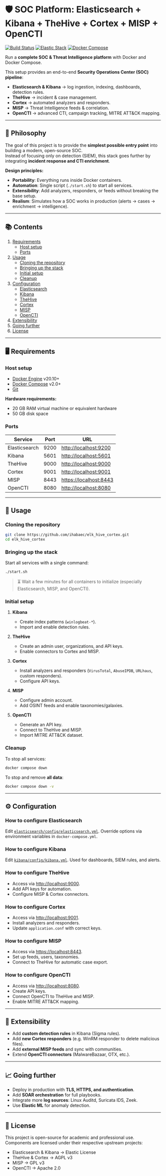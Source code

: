 # 🛡️ SOC Platform: Elasticsearch + Kibana + TheHive + Cortex + MISP + OpenCTI

[![Build Status](https://img.shields.io/badge/Status-Stable-brightgreen?style=flat&logo=docker)](https://github.com/ihabaec/elk_hive_cortex)
[![Elastic Stack](https://img.shields.io/badge/Elastic%20Stack-9.0.3-00bfb3?style=flat&logo=elastic)](https://www.elastic.co/elastic-stack/)
[![Docker Compose](https://img.shields.io/badge/Docker-Compose-blue?style=flat&logo=docker)](https://docs.docker.com/compose/)

Run a **complete SOC & Threat Intelligence platform** with Docker and Docker Compose.

This setup provides an end-to-end **Security Operations Center (SOC) pipeline**:
- **Elasticsearch & Kibana** → log ingestion, indexing, dashboards, detection rules.  
- **TheHive** → incident & case management.  
- **Cortex** → automated analyzers and responders.  
- **MISP** → Threat Intelligence feeds & correlation.  
- **OpenCTI** → advanced CTI, campaign tracking, MITRE ATT&CK mapping.  

---

## 📖 Philosophy

The goal of this project is to provide the **simplest possible entry point** into building a modern, open-source SOC.  
Instead of focusing only on detection (SIEM), this stack goes further by integrating **incident response and CTI enrichment**.

**Design principles:**
- **Portability**: Everything runs inside Docker containers.  
- **Automation**: Single script (`./start.sh`) to start all services.  
- **Extensibility**: Add analyzers, responders, or feeds without breaking the base setup.  
- **Realism**: Simulates how a SOC works in production (alerts → cases → enrichment → intelligence).  

---

## 📚 Contents

1. [Requirements](#requirements)  
   * [Host setup](#host-setup)  
   * [Ports](#ports)  
2. [Usage](#usage)  
   * [Cloning the repository](#cloning-the-repository)  
   * [Bringing up the stack](#bringing-up-the-stack)  
   * [Initial setup](#initial-setup)  
   * [Cleanup](#cleanup)  
3. [Configuration](#configuration)  
   * [Elasticsearch](#how-to-configure-elasticsearch)  
   * [Kibana](#how-to-configure-kibana)  
   * [TheHive](#how-to-configure-thehive)  
   * [Cortex](#how-to-configure-cortex)  
   * [MISP](#how-to-configure-misp)  
   * [OpenCTI](#how-to-configure-opencti)  
4. [Extensibility](#extensibility)  
5. [Going further](#going-further)  
6. [License](#license)  

---

## 🖥️ Requirements

### Host setup
* [Docker Engine](https://docs.docker.com/get-started/get-docker/) v20.10+  
* [Docker Compose](https://docs.docker.com/compose/install/) v2.0+  
* [Git](https://git-scm.com/)  

**Hardware requirements:**
- 20 GB RAM virtual machine or equivalent hardware
- 50 GB disk space  

### Ports
| Service       | Port  | URL |
|---------------|-------|-----|
| Elasticsearch | 9200  | <http://localhost:9200> |
| Kibana        | 5601  | <http://localhost:5601> |
| TheHive       | 9000  | <http://localhost:9000> |
| Cortex        | 9001  | <http://localhost:9001> |
| MISP          | 8443  | <https://localhost:8443> |
| OpenCTI       | 8080  | <http://localhost:8080> |

---

## 🚀 Usage

### Cloning the repository

```sh
git clone https://github.com/ihabaec/elk_hive_cortex.git
cd elk_hive_cortex
```

### Bringing up the stack

Start all services with a single command:

```sh
./start.sh
```

> ⏳ Wait a few minutes for all containers to initialize (especially Elasticsearch, MISP, and OpenCTI).

### Initial setup

1. **Kibana**

   * Create index patterns (`winlogbeat-*`).
   * Import and enable detection rules.

2. **TheHive**

   * Create an admin user, organizations, and API keys.
   * Enable connectors to Cortex and MISP.

3. **Cortex**

   * Install analyzers and responders (`VirusTotal`, `AbuseIPDB`, `URLhaus`, custom responders).
   * Configure API keys.

4. **MISP**

   * Configure admin account.
   * Add OSINT feeds and enable taxonomies/galaxies.

5. **OpenCTI**

   * Generate an API key.
   * Connect to TheHive and MISP.
   * Import MITRE ATT\&CK dataset.

### Cleanup

To stop all services:

```sh
docker compose down
```

To stop and remove **all data**:

```sh
docker compose down -v
```

---

## ⚙️ Configuration

### How to configure Elasticsearch

Edit [`elasticsearch/config/elasticsearch.yml`](./elasticsearch/config/elasticsearch.yml).
Override options via environment variables in `docker-compose.yml`.

### How to configure Kibana

Edit [`kibana/config/kibana.yml`](./kibana/config/kibana.yml).
Used for dashboards, SIEM rules, and alerts.

### How to configure TheHive

* Access via [http://localhost:9000](http://localhost:9000).
* Add API keys for automation.
* Configure MISP & Cortex connectors.

### How to configure Cortex

* Access via [http://localhost:9001](http://localhost:9001).
* Install analyzers and responders.
* Update `application.conf` with correct keys.

### How to configure MISP

* Access via [https://localhost:8443](https://localhost:8443).
* Set up feeds, users, taxonomies.
* Connect to TheHive for automatic case export.

### How to configure OpenCTI

* Access via [http://localhost:8080](http://localhost:8080).
* Create API keys.
* Connect OpenCTI to TheHive and MISP.
* Enable MITRE ATT\&CK mapping.

---

## 🔧 Extensibility

* Add **custom detection rules** in Kibana (Sigma rules).
* Add **new Cortex responders** (e.g. WinRM responder to delete malicious files).
* Add **external MISP feeds** and sync with communities.
* Extend **OpenCTI connectors** (MalwareBazaar, OTX, etc.).

---

## 📈 Going further

* Deploy in production with **TLS, HTTPS, and authentication**.
* Add **SOAR orchestration** for full playbooks.
* Integrate more **log sources**: Linux Auditd, Suricata IDS, Zeek.
* Use **Elastic ML** for anomaly detection.

---

## 📜 License

This project is open-source for academic and professional use.
Components are licensed under their respective upstream projects:

* Elasticsearch & Kibana → Elastic License
* TheHive & Cortex → AGPL v3
* MISP → GPL v3
* OpenCTI → Apache 2.0
